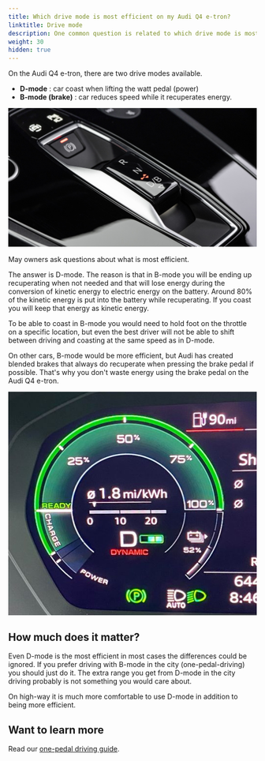 ```yaml
---
title: Which drive mode is most efficient on my Audi Q4 e-tron?
linktitle: Drive mode
description: One common question is related to which drive mode is most efficient on the Audi Q4 e-tron
weight: 30
hidden: true
---
```


On the Audi Q4 e-tron, there are two drive modes available.

- **D-mode** : car coast when lifting the watt pedal (power)
- **B-mode (brake)** : car reduces speed while it recuperates energy.

![Q4 shiter](q4shifter.jpg "Drive mode shifter")

May owners ask questions about what is most efficient.

The answer is D-mode. The reason is that in B-mode you will be ending up recuperating when not needed and that will lose energy during the conversion of kinetic energy to electric energy on the battery. Around 80% of the kinetic energy is put into the battery while recuperating.
If you coast you will keep that energy as kinetic energy.

To be able to coast in B-mode you would need to hold foot on the throttle on a specific location, but even the best driver will not be able to shift between driving and coasting at the same speed as in D-mode.

On other cars, B-mode would be more efficient, but Audi has created blended brakes that always do recuperate when pressing the brake pedal if possible. That's why you don't  waste  energy using the brake pedal on the Audi Q4 e-tron.

![Regen leve](regenlevelq4.jpg "Audi Q4 e-tron power meter showing B mode")

## How much does it matter?

Even D-mode is the most efficient in most cases the differences could be ignored. If you prefer driving with B-mode in the city (one-pedal-driving) you should just do it.
The extra range you get from D-mode in the city driving probably is not something you would care about.

On high-way it is much more comfortable to use D-mode in addition to being  more efficient.

## Want to learn more

Read our  [one-pedal driving guide](../../../../../guides/onepedaldriving/).
